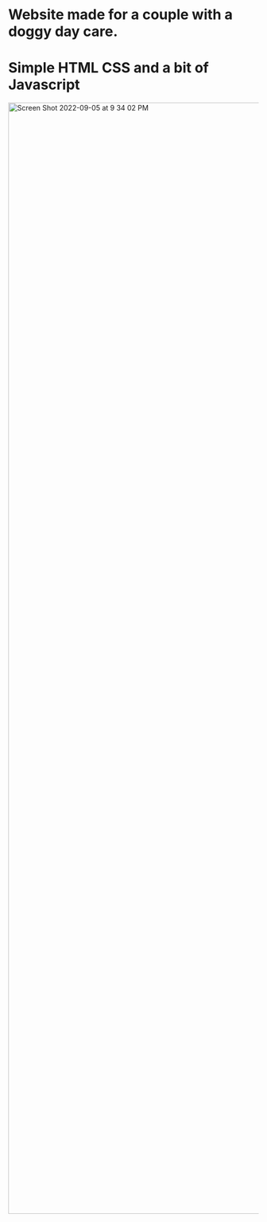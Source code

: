 # Website made for a couple with a doggy day care.
# Simple HTML CSS and a bit of Javascript


<img width="2235" alt="Screen Shot 2022-09-05 at 9 34 02 PM" src="https://user-images.githubusercontent.com/57769074/188528488-68226ed3-6497-4d06-821b-8a560b733ad4.png">
